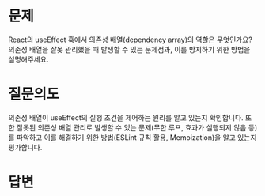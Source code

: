 # 문제
React의 useEffect 훅에서 의존성 배열(dependency array)의 역할은 무엇인가요? 의존성 배열을 잘못 관리했을 때 발생할 수 있는 문제점과, 이를 방지하기 위한 방법을 설명해주세요.

# 질문의도
의존성 배열이 useEffect의 실행 조건을 제어하는 원리를 알고 있는지 확인합니다. 또한 잘못된 의존성 배열 관리로 발생할 수 있는 문제(무한 루프, 효과가 실행되지 않음 등)를 파악하고 이를 해결하기 위한 방법(ESLint 규칙 활용, Memoization)을 알고 있는지 평가합니다.

# 답변